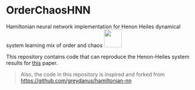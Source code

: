 # OrderChaosHNN
Hamiltonian neural network implementation for Henon Heiles dynamical system learning mix of order and chaos
<img src="https://github.com/anshu957/OrderChaosHNN/blob/master/NNSchematic2.png" width="48">

This repository contains code that can reproduce the Henon-Heiles system results for [this](https://journals.aps.org/pre/abstract/10.1103/PhysRevE.101.062207) paper.

> Also, the code in this repository is inspired and forked from https://github.com/greydanus/hamiltonian-nn


